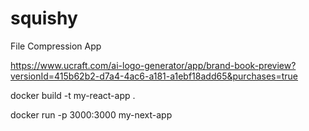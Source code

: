 # squishy

File Compression App

<!-- logo -->

https://www.ucraft.com/ai-logo-generator/app/brand-book-preview?versionId=415b62b2-d7a4-4ac6-a181-a1ebf18add65&purchases=true

<!-- DOCKER (should be in squishy root folder)-->

<!-- build image -->

docker build -t my-react-app .

<!-- run container -->

docker run -p 3000:3000 my-next-app

